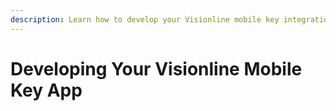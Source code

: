 ```yaml
---
description: Learn how to develop your Visionline mobile key integration.
---
```


# Developing Your Visionline Mobile Key App

